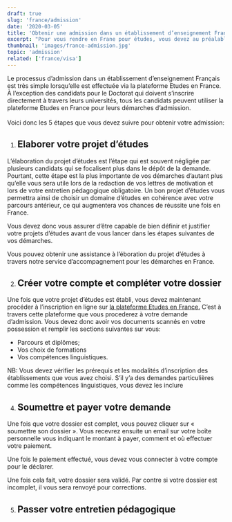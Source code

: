 ```yaml
---
draft: true
slug: 'france/admission'
date: '2020-03-05'
title: 'Obtenir une admission dans un établissement d’enseignement Français'
excerpt: "Pour vous rendre en Frane pour études, vous devez au préalable obtenir une admission dans un établissement d’enseignement en France. Ce guide vous présente les différentes étapes à suivre pour obtenir une admission dans n’importe quel établissement d’enseignement français."
thumbnail: 'images/france-admission.jpg'
topic: 'admission'
related: ['france/visa']
---
```

Le processus d’admission dans un établissement d’enseignement Français est très simple lorsqu’elle est effectuée via la plateforme Etudes en France.
À l’exception des candidats pour le Doctorat qui doivent s’inscrire directement à travers leurs universités, tous les candidats peuvent utiliser la plateforme Etudes en France pour leurs démarches d’admission.
\
\
Voici donc les 5 étapes que vous devez suivre pour obtenir votre admission:

1. ## Elaborer votre projet d’études

L’élaboration du projet d’études est l’étape qui est souvent négligée par plusieurs candidats qui se focalisent plus dans le dépôt de la demande.
Pourtant, cette étape est la plus importante de vos démarches d’autant plus qu’elle vous sera utile lors de la redaction de vos lettres de motivation et lors de votre entretien pédagogique obligatoire.
Un bon projet d’études vous permettra ainsi de choisir un domaine d’études en cohérence avec votre parcours antérieur, ce qui augmentera vos chances de réussite une fois en France.

Vous devez donc vous assurer d’être capable de bien définir et justifier votre projets d’études avant de vous lancer dans les étapes suivantes de vos démarches.

Vous pouvez obtenir une assistance à l’éboration du projet d’études à travers notre service d’accompagnement pour les démarches en France.

2. ## Créer votre compte et compléter votre dossier

Une fois que votre projet d’études est établi, vous devez maintenant procéder à l’inscription en ligne sur <a href="https://pastel.diplomatie.gouv.fr/etudesenfrance/" target="_blank" rel="noreferrer noopener">la plateforme Etudes en France.</a>
C’est à travers cette plateforme que vous procederez à votre demande d’admission. Vous devez donc avoir vos documents scannés en votre possession et remplir les sections suivantes sur vous:

* Parcours et diplômes;
* Vos choix de formations
* Vos compétences linguistiques.

NB: Vous devez vérifier les prérequis et les modalités d’inscription des établissements que vous avez choisi. S’il y’a des demandes particulières comme les compétences linguistiques, vous devez les inclure

4. ## Soumettre et payer votre demande

Une fois que votre dossier est complet, vous pouvez cliquer sur « soumettre son dossier ».
Vous recevrez ensuite un email sur votre boîte personnelle vous indiquant le montant à payer, comment et où effectuer votre paiement.

Une fois le paiement effectué, vous devez vous connecter à votre compte pour le déclarer.

Une fois cela fait, votre dossier sera validé. Par contre si votre dossier est incomplet, il vous sera renvoyé pour corrections.

5. ## Passer votre entretien pédagogique
